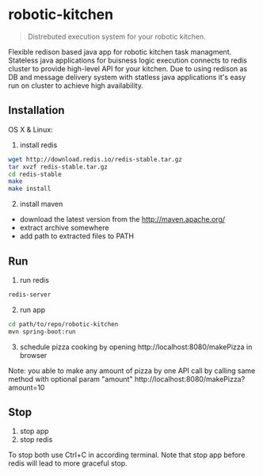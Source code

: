 # robotic-kitchen
> Distrebuted execution system for your robotic kitchen.

Flexible redison based java app for robotic kitchen task managment. 
Stateless java applications for buisness logic execution connects to redis cluster to provide high-level API for your kitchen.
Due to using redison as DB and message delivery system with statless java applications it's easy run on cluster to achieve high availability.

## Installation

OS X & Linux:

1. install redis
```sh
wget http://download.redis.io/redis-stable.tar.gz
tar xvzf redis-stable.tar.gz
cd redis-stable
make
make install
```
2. install maven 
* download the latest version from the http://maven.apache.org/
* extract archive somewhere
* add path to extracted files to PATH

## Run

1. run redis
```sh
redis-server
```
2. run app
```sh
cd path/to/repo/robotic-kitchen
mvn spring-boot:run
```
3. schedule pizza cooking by opening http://localhost:8080/makePizza in browser

Note: you able to make any amount of pizza by one API call by calling same method with optional param "amount" http://localhost:8080/makePizza?amount=10

## Stop
1. stop app
2. stop redis

To stop both use Ctrl+C in according terminal. Note that stop app before redis will lead to more graceful stop.
